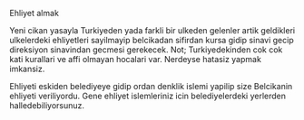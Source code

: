 Ehliyet almak

Yeni cikan yasayla Turkiyeden yada farkli bir ulkeden gelenler artik geldikleri ulkelerdeki ehliyetleri sayilmayip belcikadan sifirdan kursa gidip sinavi gecip direksiyon sinavindan gecmesi gerekecek. Not; Turkiyedekinden cok cok kati kurallari ve affi olmayan hocalari var. Nerdeyse hatasiz yapmak imkansiz. 

Ehliyeti eskiden belediyeye gidip ordan denklik islemi yapilip size Belcikanin ehliyeti veriliyordu. 
Gene ehliyet islemleriniz icin belediyelerdeki yerlerden halledebiliyorsunuz.